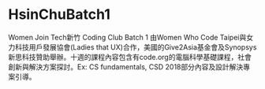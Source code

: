 # HsinChuBatch1
Women Join Tech新竹 Coding Club Batch 1 由Women Who Code Taipei與女力科技用戶發展協會(Ladies that UX)合作，美國的Give2Asia基金會及Synopsys新思科技贊助舉辦。十週的課程內容包含有code.org的電腦科學基礎課程，社會創新與解決方案探討。Ex: CS fundamentals, CSD 2018部分內容及設計解決專案引導。
